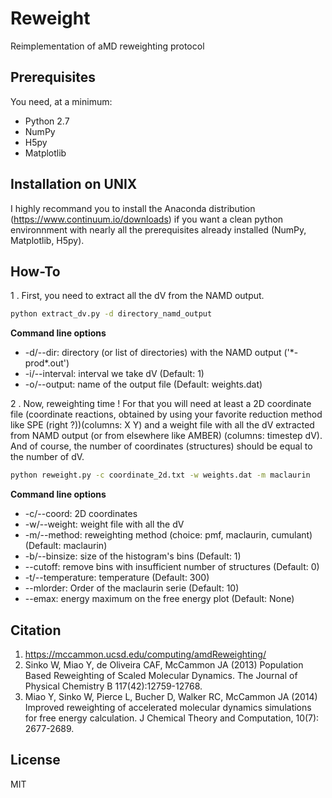 # Reweight
Reimplementation of aMD reweighting protocol

## Prerequisites

You need, at a minimum:

* Python 2.7
* NumPy
* H5py
* Matplotlib

## Installation on UNIX

I highly recommand you to install the Anaconda distribution (https://www.continuum.io/downloads) if you want a clean python environnment with nearly all the prerequisites already installed (NumPy, Matplotlib, H5py).

## How-To
1 . First, you need to extract all the dV from the NAMD output.
```bash
python extract_dv.py -d directory_namd_output
```
**Command line options**
* -d/--dir: directory  (or list of directories) with the NAMD output ('\*-prod\*.out')
* -i/--interval: interval we take dV (Default: 1)
* -o/--output: name of the output file (Default: weights.dat)

2 . Now, reweighting time ! For that you will need at least a 2D coordinate file (coordinate reactions, obtained by using your favorite reduction method like SPE (right ?))(columns: X Y) and a weight file with all the dV extracted from NAMD output (or from elsewhere like AMBER) (columns: timestep dV). And of course, the number of coordinates (structures) should be equal to the number of dV.
```bash
python reweight.py -c coordinate_2d.txt -w weights.dat -m maclaurin
```
**Command line options**
* -c/--coord: 2D coordinates
* -w/--weight: weight file with all the dV
* -m/--method: reweighting method (choice: pmf, maclaurin, cumulant) (Default: maclaurin)
* -b/--binsize: size of the histogram's bins (Default: 1)
* --cutoff: remove bins with insufficient number of structures (Default: 0)
* -t/--temperature: temperature (Default: 300)
* --mlorder: Order of the maclaurin serie (Default: 10)
* --emax: energy maximum on the free energy plot (Default: None)

## Citation
1. https://mccammon.ucsd.edu/computing/amdReweighting/
2. Sinko W, Miao Y, de Oliveira CAF, McCammon JA (2013) Population Based Reweighting of Scaled Molecular Dynamics. The Journal of Physical Chemistry B 117(42):12759-12768.
3. Miao Y, Sinko W, Pierce L, Bucher D, Walker RC, McCammon JA (2014) Improved reweighting of accelerated molecular dynamics simulations for free energy calculation. J Chemical Theory and Computation, 10(7): 2677-2689.

## License
MIT
